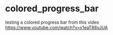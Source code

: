 # colored_progress_bar

testing a colored progress bar from this video https://www.youtube.com/watch?v=x1eaT88vJUA

